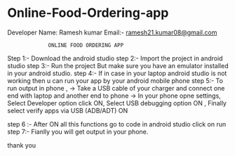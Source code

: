 # Online-Food-Ordering-app

Developer
Name: Ramesh kumar
Email:- ramesh21.kumar08@gmail.com

                 ONLINE FOOD ORDERING APP

Step 1:- Download the android studio 
step 2:- Import the project in android studio 
step 3:- Run the project But make sure you have an emulator
installed in your android studio.
step 4:- If in case in your laptop android studio is not working 
then u can run your app by your android mobile phone
step 5:- To run output in phone , 
-> Take a USB cable of your charger and connect one end with laptop
and another end to phone
-> In your phone opne settings, Select Developer option click ON, 
Select USB debugging option ON , Finally select verify apps via USB (ADB/ADT) ON

step 6 :- After ON all this functions go to code in android studio click on run 
step 7:- Fianlly you will get output in your phone.



thank you   
